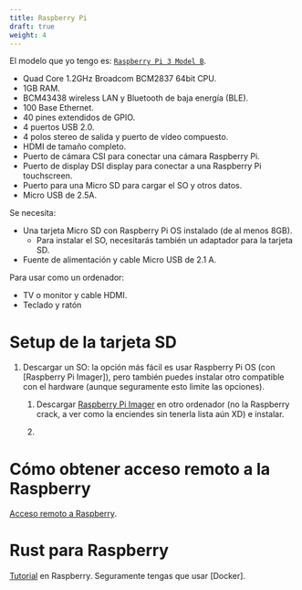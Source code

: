 ```yaml
---
title: Raspberry Pi
draft: true
weight: 4
---
```


[imager]: https://www.raspberrypi.com/software/
[model]: https://www.raspberrypi.com/products/raspberry-pi-3-model-b/
[remote]: https://www.raspberrypi.com/documentation/computers/remote-access.html
[rust]: https://github.com/rust-embedded/rust-raspberrypi-OS-tutorials

El modelo que yo tengo es: [`Raspberry Pi 3 Model B`][model].
- Quad Core 1.2GHz Broadcom BCM2837 64bit CPU.
- 1GB RAM.
- BCM43438 wireless LAN y Bluetooth de baja energía (BLE).
- 100 Base Ethernet.
- 40 pines extendidos de GPIO.
- 4 puertos USB 2.0.
- 4 polos stereo de salida y puerto de vídeo compuesto.
- HDMI de tamaño completo.
- Puerto de cámara CSI para conectar una cámara Raspberry Pi.
- Puerto de display DSI display para conectar a una Raspberry Pi touchscreen.
- Puerto para una Micro SD para cargar el SO y otros datos.
- Micro USB de 2.5A.

Se necesita:
- Una tarjeta Micro SD con Raspberry Pi OS instalado (de al menos 8GB).
    - Para instalar el SO, necesitarás también un adaptador para la tarjeta SD.
- Fuente de alimentación y cable Micro USB de 2.1 A.

Para usar como un ordenador:
- TV o monitor y cable HDMI.
- Teclado y ratón

# Setup de la tarjeta SD
1. Descargar un SO: la opción más fácil es usar Raspberry Pi OS (con
[Raspberry Pi Imager]), pero también
puedes instalar otro compatible con el hardware (aunque seguramente esto limite
las opciones).

    1. Descargar [Raspberry Pi Imager][imager] en otro ordenador (no la Raspberry crack,
    a ver como la enciendes sin tenerla lista aún XD) e instalar.

    2.

# Cómo obtener acceso remoto a la Raspberry
[Acceso remoto a Raspberry][remote].

# Rust para Raspberry
[Tutorial][rust] en Raspberry. Seguramente tengas que usar [Docker].
